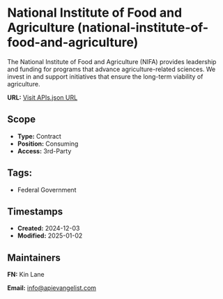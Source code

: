 # National Institute of Food and Agriculture (national-institute-of-food-and-agriculture)
The National Institute of Food and Agriculture (NIFA) provides leadership and
funding for programs that advance agriculture-related sciences. We invest in
and support initiatives that ensure the long-term viability of agriculture.

**URL:** [Visit APIs.json URL](https://raw.githubusercontent.com/api-evangelist/national-institute-of-food-and-agriculture/refs/heads/main/apis.yml)

## Scope

- **Type:** Contract 
- **Position:** Consuming 
- **Access:** 3rd-Party 

## Tags:

 - Federal Government

## Timestamps

- **Created:** 2024-12-03 
- **Modified:** 2025-01-02 

## Maintainers

**FN:** Kin Lane

**Email:** info@apievangelist.com

